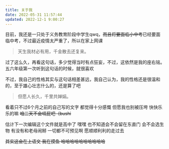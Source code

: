 ```yaml
---
title: 关于我
date: 2022-05-31 11:57:44
updated: 2022-12-1 9:00:27
---
```


目前，我还是一只处于义务教育阶段中学生qwq，~~而且将要面临小中考~~已经要面临中考，不过最近疫情太严重了，所以在家上网课
> 天生我材必有用，千金散去还复来。 

过了这么久，再看这句话，多少觉得当时有点狂妄，不过，这依然是我的座右铭。五六年级第一次听到这句话的时候，就很喜欢

不过，我自己的性格其实与这句话相差甚远，我自己认为，我的性格还是很温和的，至于雄心壮志什么的，还是算了吧

> 但愿人长久，千里共婵娟。

看着只不过6个月之前的自己写的文字 都觉得十分感慨 但愿我也别被压垮 快快乐乐的嘛 ~~咱二天不会嗝屁吧（bushi~~

估计下一次编辑这个文件就是高中了 嘿嘿 也不知道会不会留在东直门 会不会选生物 有没有和老母闹掰 一切都不可预见啊 愿顺顺利利的走过去

~~其实这会在上语文 我在摸鱼 哈哈哈哈哈哈哈哈哈哈~~
